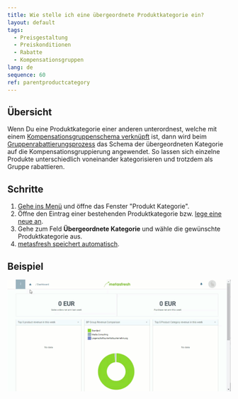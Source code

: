 ```yaml
---
title: Wie stelle ich eine übergeordnete Produktkategorie ein?
layout: default
tags:
  - Preisgestaltung
  - Preiskonditionen
  - Rabatte
  - Kompensationsgruppen
lang: de
sequence: 60
ref: parentproductcategory
---
```


## Übersicht
Wenn Du eine Produktkategorie einer anderen unterordnest, welche mit einem [Kompensationsgruppenschema verknüpft](Kompensationsgruppenschema_Produktkategorie) ist, dann wird beim [Gruppenrabattierungsprozess](Automatische_Gruppenrabatte) das Schema der übergeordneten Kategorie auf die Kompensationsgruppierung angewendet. So lassen sich einzelne Produkte unterschiedlich voneinander kategorisieren und trotzdem als Gruppe rabattieren.

## Schritte
1. [Gehe ins Menü](Menu) und öffne das Fenster "Produkt Kategorie".
1. Öffne den Eintrag einer bestehenden Produktkategorie bzw. [lege eine neue an](NeueProduktkategorie).
1. Gehe zum Feld **Übergeordnete Kategorie** und wähle die gewünschte Produktkategorie aus.
1. [metasfresh speichert automatisch](Speicheranzeige).

## Beispiel
![](assets/Uebergeordnete_Produktkategorie.gif)
